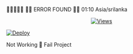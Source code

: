 🚀🚀🚀🚀🚀
🚀🚀 ERROR FOUND 😬😬 01:10 Asia/srilanka

<p align="center">
  <a href="https://github.com/Thilina30599/whatsnew30599bot">
    <img src="https://hits.seeyoufarm.com/api/count/incr/badge.svg?url=https%3A%2F%2Fgithub.com%2FxThilina305992%2whatsnew30599bot&count_bg=%2379C83D&title_bg=%23555555&icon=gitpod.svg&icon_color=%23E7E7E7&title=Views&edge_flat=false" alt="Views"/></a>
  
  </a>


[![Deploy](https://www.herokucdn.com/deploy/button.svg)](https://heroku.com/deploy?template=https://github.com/Thilina30599/whatsnew30599bot)

</a>
 Not Working 😬 Fail Project 

